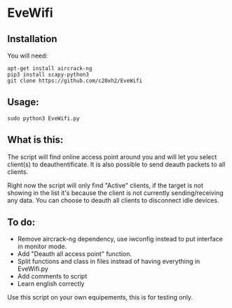 # EveWifi

## Installation

You will need:

    apt-get install aircrack-ng
    pip3 install scapy-python3
    git clone https://github.com/c20xh2/EveWifi


## Usage:

    sudo python3 EveWifi.py

## What is this:

The script will find online access point around you and will let you select client(s) to deauthentificate.
It is also possible to send deauth packets to all clients.

Right now the script will only find "Active" clients, if the target is not showing in the list it's because the client is not currently sending/receiving any data. You can choose to deauth all clients to disconnect idle devices.
## To do:

- Remove aircrack-ng dependency, use iwconfig instead to put interface in monitor mode.
- Add "Deauth all access point" function.
- Split functions and class in files instead of having everything in EveWifi.py
- Add comments to script
- Learn english correctly
 




Use this script on your own equipements, this is for testing only.




